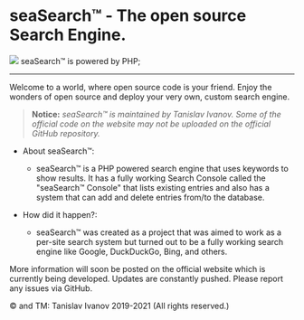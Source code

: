 # seaSearch™ - The open source Search Engine.

![](https://img.shields.io/github/repo-size/tanislavivanov/seasearch) seaSearch™ is powered by PHP;
________________________________
Welcome to a world, where open source code is your friend. Enjoy the wonders of open source and deploy your very own, custom search engine.

> **Notice:** *seaSearch™ is maintained by Tanislav Ivanov. Some of the official code on the website may not be uploaded on the official GitHub repository.*

+ About seaSearch™:
	+ seaSearch™ is a PHP powered search engine that uses keywords to show results. It has a fully working Search Console called the "seaSearch™ Console" that lists existing entries and also has a system that can add and delete entries from/to the database.

+ How did it happen?:
	+ seaSearch™ was created as a project that was aimed to work as a per-site search system but turned out to be a fully working search engine like Google, DuckDuckGo, Bing, and others.

More information will soon be posted on the official website which is currently being developed. Updates are constantly pushed. Please report any issues via GitHub.

© and TM: Tanislav Ivanov 2019-2021 (All rights reserved.)
